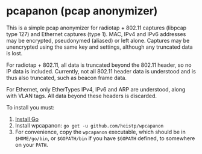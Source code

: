 # pcapanon (pcap anonymizer)

This is a simple pcap anonymizer for radiotap + 802.11 captures (libpcap type
127) and Ethernet captures (type 1). MAC, IPv4 and IPv6 addresses may be
encrypted, pseudonymed (aliased) or left alone.  Captures may be unencrypted
using the same key and settings, although any truncated data is lost.

For radiotap + 802.11, all data is truncated beyond the 802.11 header, so
no IP data is included. Currently, not all 802.11 header data is understood
and is thus also truncated, such as beacon frame data.

For Ethernet, only EtherTypes IPv4, IPv6 and ARP are understood, along with
VLAN tags. All data beyond these headers is discarded.

To install you must:

1. [Install Go](https://golang.org/dl/)
2. Install wpcapanon: `go get -u github.com/heistp/wpcapanon`
3. For convenience, copy the `wpcapanon` executable, which should be in
   `$HOME/go/bin`, or `$GOPATH/bin` if you have `$GOPATH` defined, to somewhere
   on your `PATH`.
